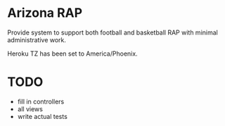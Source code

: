 # Arizona RAP

Provide system to support both football and basketball RAP with minimal administrative work.

Heroku TZ has been set to America/Phoenix.

# TODO
* fill in controllers
* all views
* write actual tests

